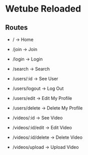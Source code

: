 # Wetube Reloaded

## Routes

- / -> Home
- /join -> Join
- /login -> Login
- /search -> Search

- /users/:id -> See User
- /users/logout -> Log Out
- /users/edit -> Edit My Profile
- /users/delete -> Delete My Profile

- /videos/:id -> See Video
- /videos/:id/edit -> Edit Video
- /videos/:id/delete -> Delete Video
- /videos/upload -> Upload Video

